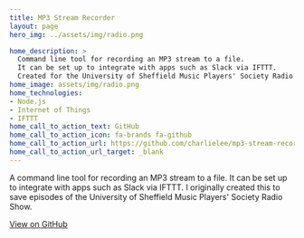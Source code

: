 ```yaml
---
title: MP3 Stream Recorder
layout: page
hero_img: ../assets/img/radio.png

home_description: >
  Command line tool for recording an MP3 stream to a file.
  It can be set up to integrate with apps such as Slack via IFTTT.
  Created for the University of Sheffield Music Players' Society Radio Show.
home_image: assets/img/radio.png
home_technologies:
- Node.js
- Internet of Things
- IFTTT
home_call_to_action_text: GitHub
home_call_to_action_icon: fa-brands fa-github
home_call_to_action_url: https://github.com/charlielee/mp3-stream-recorder
home_call_to_action_url_target: _blank
---
```

A command line tool for recording an MP3 stream to a file. It can be set up to integrate with apps such as Slack via IFTTT.
I originally created this to save episodes of the University of Sheffield Music Players' Society Radio Show.

[View on GitHub](https://github.com/charlielee/mp3-stream-recorder)
